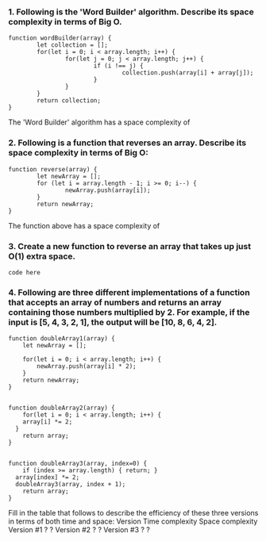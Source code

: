 ### 1. Following is the 'Word Builder' algorithm. Describe its space complexity in terms of Big O.
```
function wordBuilder(array) { 
		let collection = [];
		for(let i = 0; i < array.length; i++) { 
				for(let j = 0; j < array.length; j++) {
						if (i !== j) {
								collection.push(array[i] + array[j]);
						}
				}
		}
		return collection; 
}
```
The 'Word Builder' algorithm has a space complexity of 

### 2. Following is a function that reverses an array. Describe its space complexity in terms of Big O:
```
function reverse(array) { 
		let newArray = [];
		for (let i = array.length - 1; i >= 0; i--) { 
				newArray.push(array[i]);
		}
		return newArray;
}
```
The function above has a space complexity of 
### 3. Create a new function to reverse an array that takes up just O(1) extra space.
```
code here
```
### 4. Following are three different implementations of a function that accepts an array of numbers and returns an array containing those numbers multiplied by 2. For example, if the input is [5, 4, 3, 2, 1], the output will be [10, 8, 6, 4, 2].
```
function doubleArray1(array) { 
	let newArray = [];

	for(let i = 0; i < array.length; i++) { 
		newArray.push(array[i] * 2);
	}
	return newArray; 
}


function doubleArray2(array) {
	for(let i = 0; i < array.length; i++) {
  	array[i] *= 2;
  }
	return array; 
}


function doubleArray3(array, index=0) { 
	if (index >= array.length) { return; }
  array[index] *= 2;
  doubleArray3(array, index + 1);
	return array; 
}
```
Fill in the table that follows to describe the efficiency of these three versions in terms of both time and space:
 Version	      Time complexity	      Space complexity
Version #1	          ?	                     ?
Version #2	          ?	                     ?
Version #3	          ?	                     ?
